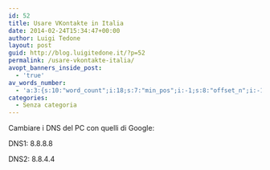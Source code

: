 ```yaml
---
id: 52
title: Usare VKontakte in Italia
date: 2014-02-24T15:34:47+00:00
author: Luigi Tedone
layout: post
guid: http://blog.luigitedone.it/?p=52
permalink: /usare-vkontakte-italia/
avopt_banners_inside_post:
  - 'true'
av_words_number:
  - 'a:3:{s:10:"word_count";i:18;s:7:"min_pos";i:-1;s:8:"offset_n";i:-1;}'
categories:
  - Senza categoria
---
```

Cambiare i DNS del PC con quelli di Google:

DNS1: 8.8.8.8

DNS2: 8.8.4.4